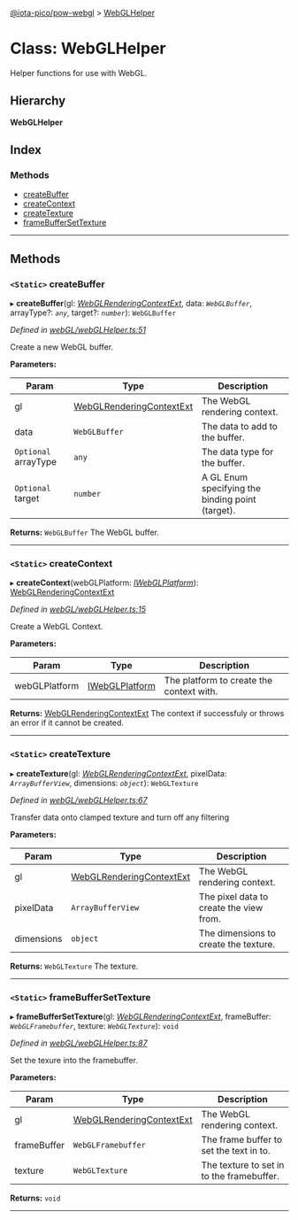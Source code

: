 [@iota-pico/pow-webgl](../README.md) > [WebGLHelper](../classes/webglhelper.md)

# Class: WebGLHelper

Helper functions for use with WebGL.

## Hierarchy

**WebGLHelper**

## Index

### Methods

* [createBuffer](webglhelper.md#createbuffer)
* [createContext](webglhelper.md#createcontext)
* [createTexture](webglhelper.md#createtexture)
* [frameBufferSetTexture](webglhelper.md#framebuffersettexture)

---

## Methods

<a id="createbuffer"></a>

### `<Static>` createBuffer

▸ **createBuffer**(gl: *[WebGLRenderingContextExt](../interfaces/webglrenderingcontextext.md)*, data: *`WebGLBuffer`*, arrayType?: *`any`*, target?: *`number`*): `WebGLBuffer`

*Defined in [webGL/webGLHelper.ts:51](https://github.com/iota-pico/pow-webgl/blob/b158547/src/webGL/webGLHelper.ts#L51)*

Create a new WebGL buffer.

**Parameters:**

| Param | Type | Description |
| ------ | ------ | ------ |
| gl | [WebGLRenderingContextExt](../interfaces/webglrenderingcontextext.md) |  The WebGL rendering context. |
| data | `WebGLBuffer` |  The data to add to the buffer. |
| `Optional` arrayType | `any` |  The data type for the buffer. |
| `Optional` target | `number` |  A GL Enum specifying the binding point (target). |

**Returns:** `WebGLBuffer`
The WebGL buffer.

___
<a id="createcontext"></a>

### `<Static>` createContext

▸ **createContext**(webGLPlatform: *[IWebGLPlatform](../interfaces/iwebglplatform.md)*): [WebGLRenderingContextExt](../interfaces/webglrenderingcontextext.md)

*Defined in [webGL/webGLHelper.ts:15](https://github.com/iota-pico/pow-webgl/blob/b158547/src/webGL/webGLHelper.ts#L15)*

Create a WebGL Context.

**Parameters:**

| Param | Type | Description |
| ------ | ------ | ------ |
| webGLPlatform | [IWebGLPlatform](../interfaces/iwebglplatform.md) |  The platform to create the context with. |

**Returns:** [WebGLRenderingContextExt](../interfaces/webglrenderingcontextext.md)
The context if successfuly or throws an error if it cannot be created.

___
<a id="createtexture"></a>

### `<Static>` createTexture

▸ **createTexture**(gl: *[WebGLRenderingContextExt](../interfaces/webglrenderingcontextext.md)*, pixelData: *`ArrayBufferView`*, dimensions: *`object`*): `WebGLTexture`

*Defined in [webGL/webGLHelper.ts:67](https://github.com/iota-pico/pow-webgl/blob/b158547/src/webGL/webGLHelper.ts#L67)*

Transfer data onto clamped texture and turn off any filtering

**Parameters:**

| Param | Type | Description |
| ------ | ------ | ------ |
| gl | [WebGLRenderingContextExt](../interfaces/webglrenderingcontextext.md) |  The WebGL rendering context. |
| pixelData | `ArrayBufferView` |  The pixel data to create the view from. |
| dimensions | `object` |  The dimensions to create the texture. |

**Returns:** `WebGLTexture`
The texture.

___
<a id="framebuffersettexture"></a>

### `<Static>` frameBufferSetTexture

▸ **frameBufferSetTexture**(gl: *[WebGLRenderingContextExt](../interfaces/webglrenderingcontextext.md)*, frameBuffer: *`WebGLFramebuffer`*, texture: *`WebGLTexture`*): `void`

*Defined in [webGL/webGLHelper.ts:87](https://github.com/iota-pico/pow-webgl/blob/b158547/src/webGL/webGLHelper.ts#L87)*

Set the texure into the framebuffer.

**Parameters:**

| Param | Type | Description |
| ------ | ------ | ------ |
| gl | [WebGLRenderingContextExt](../interfaces/webglrenderingcontextext.md) |  The WebGL rendering context. |
| frameBuffer | `WebGLFramebuffer` |  The frame buffer to set the text in to. |
| texture | `WebGLTexture` |  The texture to set in to the framebuffer. |

**Returns:** `void`

___

